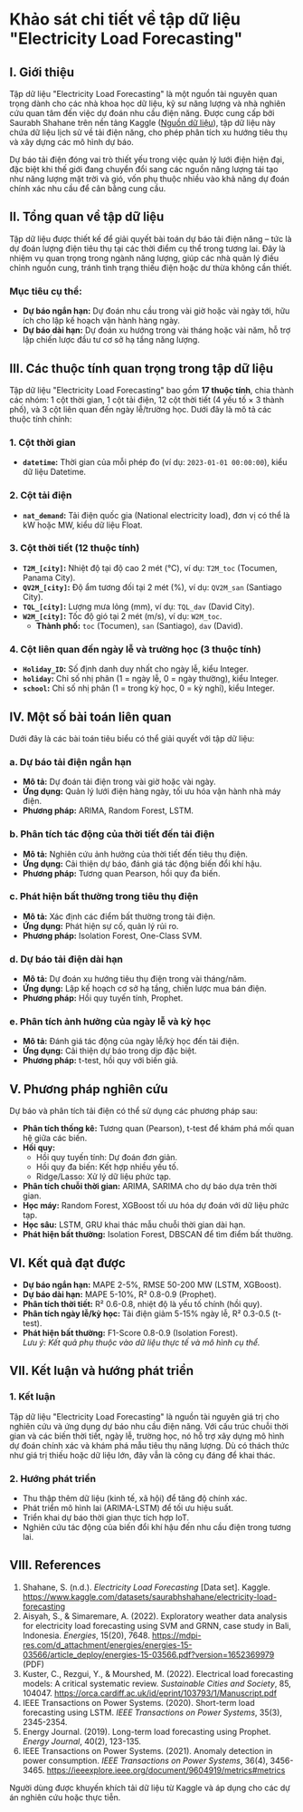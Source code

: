 # Khảo sát chi tiết về tập dữ liệu "Electricity Load Forecasting"

## I. Giới thiệu
Tập dữ liệu "Electricity Load Forecasting" là một nguồn tài nguyên quan trọng dành cho các nhà khoa học dữ liệu, kỹ sư năng lượng và nhà nghiên cứu quan tâm đến việc dự đoán nhu cầu điện năng. Được cung cấp bởi Saurabh Shahane trên nền tảng Kaggle ([Nguồn dữ liệu](https://www.kaggle.com/datasets/saurabhshahane/electricity-load-forecasting)), tập dữ liệu này chứa dữ liệu lịch sử về tải điện năng, cho phép phân tích xu hướng tiêu thụ và xây dựng các mô hình dự báo.  

Dự báo tải điện đóng vai trò thiết yếu trong việc quản lý lưới điện hiện đại, đặc biệt khi thế giới đang chuyển đổi sang các nguồn năng lượng tái tạo như năng lượng mặt trời và gió, vốn phụ thuộc nhiều vào khả năng dự đoán chính xác nhu cầu để cân bằng cung cầu.

## II. Tổng quan về tập dữ liệu
Tập dữ liệu được thiết kế để giải quyết bài toán dự báo tải điện năng – tức là dự đoán lượng điện tiêu thụ tại các thời điểm cụ thể trong tương lai. Đây là nhiệm vụ quan trọng trong ngành năng lượng, giúp các nhà quản lý điều chỉnh nguồn cung, tránh tình trạng thiếu điện hoặc dư thừa không cần thiết.

### Mục tiêu cụ thể:
- **Dự báo ngắn hạn:** Dự đoán nhu cầu trong vài giờ hoặc vài ngày tới, hữu ích cho lập kế hoạch vận hành hàng ngày.  
- **Dự báo dài hạn:** Dự đoán xu hướng trong vài tháng hoặc vài năm, hỗ trợ lập chiến lược đầu tư cơ sở hạ tầng năng lượng.

## III. Các thuộc tính quan trọng trong tập dữ liệu
Tập dữ liệu "Electricity Load Forecasting" bao gồm **17 thuộc tính**, chia thành các nhóm: 1 cột thời gian, 1 cột tải điện, 12 cột thời tiết (4 yếu tố × 3 thành phố), và 3 cột liên quan đến ngày lễ/trường học. Dưới đây là mô tả các thuộc tính chính:

### 1. Cột thời gian
- **`datetime`:** Thời gian của mỗi phép đo (ví dụ: `2023-01-01 00:00:00`), kiểu dữ liệu Datetime.

### 2. Cột tải điện
- **`nat_demand`:** Tải điện quốc gia (National electricity load), đơn vị có thể là kW hoặc MW, kiểu dữ liệu Float.

### 3. Cột thời tiết (12 thuộc tính)
- **`T2M_[city]`:** Nhiệt độ tại độ cao 2 mét (°C), ví dụ: `T2M_toc` (Tocumen, Panama City).  
- **`QV2M_[city]`:** Độ ẩm tương đối tại 2 mét (%), ví dụ: `QV2M_san` (Santiago City).  
- **`TQL_[city]`:** Lượng mưa lỏng (mm), ví dụ: `TQL_dav` (David City).  
- **`W2M_[city]`:** Tốc độ gió tại 2 mét (m/s), ví dụ: `W2M_toc`.  
  - **Thành phố:** `toc` (Tocumen), `san` (Santiago), `dav` (David).

### 4. Cột liên quan đến ngày lễ và trường học (3 thuộc tính)
- **`Holiday_ID`:** Số định danh duy nhất cho ngày lễ, kiểu Integer.  
- **`holiday`:** Chỉ số nhị phân (1 = ngày lễ, 0 = ngày thường), kiểu Integer.  
- **`school`:** Chỉ số nhị phân (1 = trong kỳ học, 0 = kỳ nghỉ), kiểu Integer.

## IV. Một số bài toán liên quan
Dưới đây là các bài toán tiêu biểu có thể giải quyết với tập dữ liệu:

### a. Dự báo tải điện ngắn hạn
- **Mô tả:** Dự đoán tải điện trong vài giờ hoặc vài ngày.  
- **Ứng dụng:** Quản lý lưới điện hàng ngày, tối ưu hóa vận hành nhà máy điện.  
- **Phương pháp:** ARIMA, Random Forest, LSTM.

### b. Phân tích tác động của thời tiết đến tải điện
- **Mô tả:** Nghiên cứu ảnh hưởng của thời tiết đến tiêu thụ điện.  
- **Ứng dụng:** Cải thiện dự báo, đánh giá tác động biến đổi khí hậu.  
- **Phương pháp:** Tương quan Pearson, hồi quy đa biến.

### c. Phát hiện bất thường trong tiêu thụ điện
- **Mô tả:** Xác định các điểm bất thường trong tải điện.  
- **Ứng dụng:** Phát hiện sự cố, quản lý rủi ro.  
- **Phương pháp:** Isolation Forest, One-Class SVM.

### d. Dự báo tải điện dài hạn
- **Mô tả:** Dự đoán xu hướng tiêu thụ điện trong vài tháng/năm.  
- **Ứng dụng:** Lập kế hoạch cơ sở hạ tầng, chiến lược mua bán điện.  
- **Phương pháp:** Hồi quy tuyến tính, Prophet.

### e. Phân tích ảnh hưởng của ngày lễ và kỳ học
- **Mô tả:** Đánh giá tác động của ngày lễ/kỳ học đến tải điện.  
- **Ứng dụng:** Cải thiện dự báo trong dịp đặc biệt.  
- **Phương pháp:** t-test, hồi quy với biến giả.

## V. Phương pháp nghiên cứu
Dự báo và phân tích tải điện có thể sử dụng các phương pháp sau:

- **Phân tích thống kê:** Tương quan (Pearson), t-test để khám phá mối quan hệ giữa các biến.  
- **Hồi quy:**  
  - Hồi quy tuyến tính: Dự đoán đơn giản.  
  - Hồi quy đa biến: Kết hợp nhiều yếu tố.  
  - Ridge/Lasso: Xử lý dữ liệu phức tạp.  
- **Phân tích chuỗi thời gian:** ARIMA, SARIMA cho dự báo dựa trên thời gian.  
- **Học máy:** Random Forest, XGBoost tối ưu hóa dự đoán với dữ liệu phức tạp.  
- **Học sâu:** LSTM, GRU khai thác mẫu chuỗi thời gian dài hạn.  
- **Phát hiện bất thường:** Isolation Forest, DBSCAN để tìm điểm bất thường.

## VI. Kết quả đạt được
- **Dự báo ngắn hạn:** MAPE 2-5%, RMSE 50-200 MW (LSTM, XGBoost).  
- **Dự báo dài hạn:** MAPE 5-10%, R² 0.8-0.9 (Prophet).  
- **Phân tích thời tiết:** R² 0.6-0.8, nhiệt độ là yếu tố chính (hồi quy).  
- **Phân tích ngày lễ/kỳ học:** Tải điện giảm 5-15% ngày lễ, R² 0.3-0.5 (t-test).  
- **Phát hiện bất thường:** F1-Score 0.8-0.9 (Isolation Forest).  
*Lưu ý: Kết quả phụ thuộc vào dữ liệu thực tế và mô hình cụ thể.*

## VII. Kết luận và hướng phát triển

### 1. Kết luận
Tập dữ liệu "Electricity Load Forecasting" là nguồn tài nguyên giá trị cho nghiên cứu và ứng dụng dự báo nhu cầu điện năng. Với cấu trúc chuỗi thời gian và các biến thời tiết, ngày lễ, trường học, nó hỗ trợ xây dựng mô hình dự đoán chính xác và khám phá mẫu tiêu thụ năng lượng. Dù có thách thức như giá trị thiếu hoặc dữ liệu lớn, đây vẫn là công cụ đáng để khai thác.

### 2. Hướng phát triển
- Thu thập thêm dữ liệu (kinh tế, xã hội) để tăng độ chính xác.  
- Phát triển mô hình lai (ARIMA-LSTM) để tối ưu hiệu suất.  
- Triển khai dự báo thời gian thực tích hợp IoT.  
- Nghiên cứu tác động của biến đổi khí hậu đến nhu cầu điện trong tương lai.

## VIII. References
1. Shahane, S. (n.d.). *Electricity Load Forecasting* [Data set]. Kaggle. https://www.kaggle.com/datasets/saurabhshahane/electricity-load-forecasting  
2. Aisyah, S., & Simaremare, A. (2022). Exploratory weather data analysis for electricity load forecasting using SVM and GRNN, case study in Bali, Indonesia. *Energies*, 15(20), 7648. https://mdpi-res.com/d_attachment/energies/energies-15-03566/article_deploy/energies-15-03566.pdf?version=1652369979 (PDF)
3. Kuster, C., Rezgui, Y., & Mourshed, M. (2022). Electrical load forecasting models: A critical systematic review. *Sustainable Cities and Society*, 85, 104047. https://orca.cardiff.ac.uk/id/eprint/103793/1/Manuscript.pdf   
4. IEEE Transactions on Power Systems. (2020). Short-term load forecasting using LSTM. *IEEE Transactions on Power Systems*, 35(3), 2345-2354. 
5. Energy Journal. (2019). Long-term load forecasting using Prophet. *Energy Journal*, 40(2), 123-135.  
6. IEEE Transactions on Power Systems. (2021). Anomaly detection in power consumption. *IEEE Transactions on Power Systems*, 36(4), 3456-3465. https://ieeexplore.ieee.org/document/9604919/metrics#metrics

Người dùng được khuyến khích tải dữ liệu từ Kaggle và áp dụng cho các dự án nghiên cứu hoặc thực tiễn.